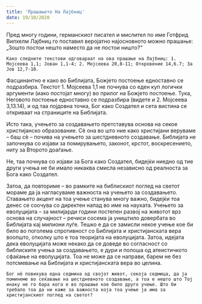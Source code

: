 ```yaml
---
title: 'Прашањето На Лајбниц'
date: 19/10/2020
---
```


Пред многу години, германскиот писател и мислител по име Готфрид Вилхелм Лајбниц го поставил веројатно најосновното можно прашање: „Зошто постои нешто наместо да не постои ништо?“

`Како следните текстови одговараат на ова прашање на Лајбниц: 1. Мојсеева 1,1; Јован 1,1-4; 2. Мојсеева 20,8-11; Откровение 14,6.7; За Јов 12,7-10.`

Фасцинантно е како во Библијата, Божјето постоење едноставно се подразбира. Текстот 1. Мојсеева 1,1 не почнува со еден куп логички аргументи (иако постојат многу) во прилог на Божјето постоење. Тука, Неговото постоење едноставно се подразбира (видете и 2. Мојсеева 3,13.14), и од таа појдовна точка, Бог како Создател и сета вистина се откриваат на страниците на Библијата.

Исто така, учењето за создавањето претставува основа на секое христијанско образование. Сѐ она во што ние како христијани веруваме – баш сѐ – почива на учењето за шестдневното создавање. Библијата не започнува со изјави за помирувањето, законот, крстот, воскресението, ниту за Второто доаѓање.

Не, таа почнува со изјави за Бога како Создател, бидејќи ниедно од тие други учења не би имало никаква смисла независно од реалноста за Бога како Создател.

Затоа, да повториме – во рамките на библискиот поглед на светот мораме да ја нагласуваме важноста на учењето за создавањето. Ставањето акцент на тоа учење станува многу важно, бидејќи тоа денес се соочува со директен напад во име на науката. Учењето за еволуцијата – за милијарди години постепен развој на животот врз основа на случајност – речиси сосема ја уништило довербата во Библијата кај милиони луѓе. Тешко е да се замисли некое учење кое би било во поголема спротивност со Библијата и христијанската вера воопшто, отколку што е тоа теоријата на еволуцијата. Затоа, идејата дека еволуцијата може некако да се доведе во согласност со библиските учења за создавањето, е дури и полоша од атеистичкото сфаќање на еволуцијата. Тоа не може да се направи, барем не без потсмевање на Библијата и христијанската вера во целина.

`Бог нѐ повикува една седмина од својот живот, секоја седмица, да ја поминеме во сеќавање на шестдневното создавање, а тоа е нешто што Тој инаку не го бара кога е во прашање кое било друго учење. Што би требало тоа да ни каже за важноста која тоа учење ја има за христијанскиот поглед на светот?`